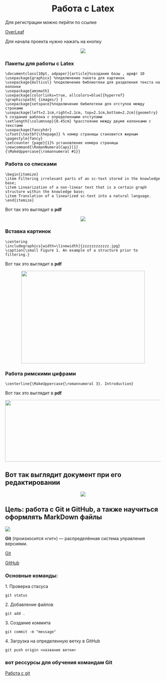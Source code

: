 <h1 align="center"> Работа с Latex</h1>
Для регистрации можно перйти по ссылке

<a href="https://www.overleaf.com/">OverLeaf</a>

Для начала проекта нужно нажать на кнопку
<p  align="center"><img src="Images/Начало проекта.jpg" ></p>

### Пакеты для работы с Latex
```
\documentclass[10pt, a4paper]{article}%создание базы , шрифт 10
\usepackage{graphicx} %подключение пакета для картинок
\usepackage{multicol} %подключение библиотеки для разделения текста на колонки
\usepackage{amsmath}
\usepackage[colorlinks=true, allcolors=blue]{hyperref}
\graphicspath{ {images/} }
\usepackage{setspace}%подключение бибилотеки для отступов между строками
\usepackage[left=2.1cm,right=2.1cm, top=2.1cm,bottom=2.2cm]{geometry} % создание шаблона с определенными отступами
\setlength{\columnsep}{0.45cm} %расстояние между двумя колонками с текстами
\usepackage{fancyhdr}
\cfoot{\textbf{\thepage}} % номер страницы становится жирным
\pagestyle{fancy}
\setcounter {page}{1}% установление номера страницы
\newcommand{\RomanNumeralCaps}[1]
{\MakeUppercase{\romannumeral #1}}

```
### Работа со списками
```
\begin{itemize}
\item Filtering irrelevant parts of an sc-text stored in the knowledge base;
\item Linearization of a non-linear text that is a certain graph structure within the knowledge base; 
\item Translation of a linearized sc-text into a natural language.
\end{itemize}
```
Вот так это выглядит в **pdf**
 <p  align="center"><img src="Images/Cписок.jpg" ></p>

### Вставка картинок
```
\centering
\includegraphics[width=\linewidth]{zzzzzzzzzzzz.jpg}
\caption{\small Figure 1. An example of a structure prior to filtering.}
```
Вот так это выглядит в **pdf**

  <p  align="center"><img src="Images/Фото 1.jpg" width=400px height=300px></p>

 ### Работа римскими цифрами
 ```
\centerline{\MakeUppercase{\romannumeral 3}. Introduction}
```
Вот так это выглядит в **pdf**
</p>
 <p  align="center"><img src="Images/Римские цифры.jpg" width=600px height=200px ></p>
 
 ## Вот так выглядит документ при его редактировании
  <p  align="center"><img src="Images/Обзор.jpg"></p>

## Цель: работа с Git и GitHub, а также научиться оформлять MarkDown  файлы

 <p  ><img src="Images/555.png"  ></p>
 <p><b>Git</b> (произносится «гит») — распределённая система управления версиями.</p>

 [Git](https://git-scm.com/)

 <a href="https://github.com/">GitHub</a>
 
 ### Основные команды:

<p>1. Проверка стасуса</p>

 ```
 git status
 ```
<p>2. Добавление файлов</p>

```
git add .
```
<p>3. Создание коммита</p>

```
git commit -m "message"
```
<p>4. Загрузка на определенную ветку в GitHub</p>

```
git push origin <название ветки>
```
### вот рессурсы для обучения командам Git
<a href="https://habr.com/ru/articles/541258/">Работа с git</a>
